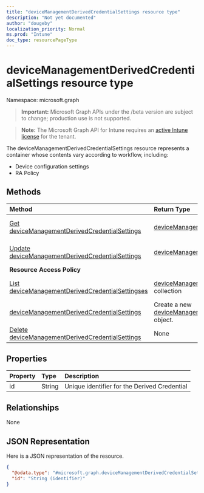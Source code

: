 ```yaml
---
title: "deviceManagementDerivedCredentialSettings resource type"
description: "Not yet documented"
author: "dougeby"
localization_priority: Normal
ms.prod: "Intune"
doc_type: resourcePageType
---
```


# deviceManagementDerivedCredentialSettings resource type

Namespace: microsoft.graph

> **Important:** Microsoft Graph APIs under the /beta version are subject to change; production use is not supported.

> **Note:** The Microsoft Graph API for Intune requires an [active Intune license](https://go.microsoft.com/fwlink/?linkid=839381) for the tenant.

The deviceManagementDerivedCredentialSettings resource represents a container whose contents vary according to workflow, including:  

- Device configuration settings
- RA Policy

## Methods
|Method|Return Type|Description|
|:---|:---|:---|
|[Get deviceManagementDerivedCredentialSettings](../api/intune-shared-devicemanagementderivedcredentialsettings-get.md)|[deviceManagementDerivedCredentialSettings](../resources/intune-shared-devicemanagementderivedcredentialsettings.md)|Read properties and relationships of the [deviceManagementDerivedCredentialSettings](../resources/intune-shared-devicemanagementderivedcredentialsettings.md) object.|
|[Update deviceManagementDerivedCredentialSettings](../api/intune-shared-devicemanagementderivedcredentialsettings-update.md)|[deviceManagementDerivedCredentialSettings](../resources/intune-shared-devicemanagementderivedcredentialsettings.md)|Update the properties of a [deviceManagementDerivedCredentialSettings](../resources/intune-shared-devicemanagementderivedcredentialsettings.md) object.|
|**Resource Access Policy**|
|[List deviceManagementDerivedCredentialSettingses](../api/intune-shared-devicemanagementderivedcredentialsettings-list.md)|[deviceManagementDerivedCredentialSettings](../resources/intune-shared-devicemanagementderivedcredentialsettings.md) collection|List properties and relationships of the [deviceManagementDerivedCredentialSettings](../resources/intune-shared-devicemanagementderivedcredentialsettings.md) objects.|
[deviceManagementDerivedCredentialSettings](../resources/intune-shared-devicemanagementderivedcredentialsettings.md)|Create a new [deviceManagementDerivedCredentialSettings](../resources/intune-shared-devicemanagementderivedcredentialsettings.md) object.|
|[Delete deviceManagementDerivedCredentialSettings](../api/intune-shared-devicemanagementderivedcredentialsettings-delete.md)|None|Deletes a [deviceManagementDerivedCredentialSettings](../resources/intune-shared-devicemanagementderivedcredentialsettings.md).|


## Properties
|Property|Type|Description|
|:---|:---|:---|
|id|String|Unique identifier for the Derived Credential|

## Relationships
None

## JSON Representation
Here is a JSON representation of the resource.
<!-- {
  "blockType": "resource",
  "keyProperty": "id",
  "@odata.type": "microsoft.graph.deviceManagementDerivedCredentialSettings"
}
-->
``` json
{
  "@odata.type": "#microsoft.graph.deviceManagementDerivedCredentialSettings",
  "id": "String (identifier)"
}
```




